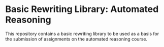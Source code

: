 # Basic Rewriting Library: Automated Reasoning

This repository contains a basic rewriting library to be used as a basis for 
the submission of assignments on the automated reasoning course.
